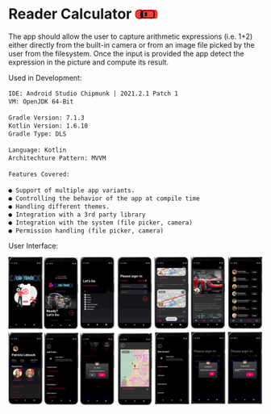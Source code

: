 # Reader Calculator   ![alt text](https://github.com/johnjake/car-trackers/blob/master/ic_car_top.png)

The app should allow the user to capture arithmetic expressions (i.e. 1+2) either directly from the built-in camera or from an image file picked by the user from the filesystem. Once the input is provided the app detect the expression in the picture and compute its result.

Used in Development: 

    IDE: Android Studio Chipmunk | 2021.2.1 Patch 1
    VM: OpenJDK 64-Bit

    Gradle Version: 7.1.3
    Kotlin Version: 1.6.10
    Gradle Type: DLS

    Language: Kotlin
    Architechture Pattern: MVVM
    
    Features Covered:
    
    ● Support of multiple app variants.
    ● Controlling the behavior of the app at compile time
    ● Handling different themes.
    ● Integration with a 3rd party library
    ● Integration with the system (file picker, camera)
    ● Permission handling (file picker, camera)

   
   User Interface:
   
  ![alt text](https://github.com/johnjake/car-trackers/blob/screen-shot/car_track_screen.png)



